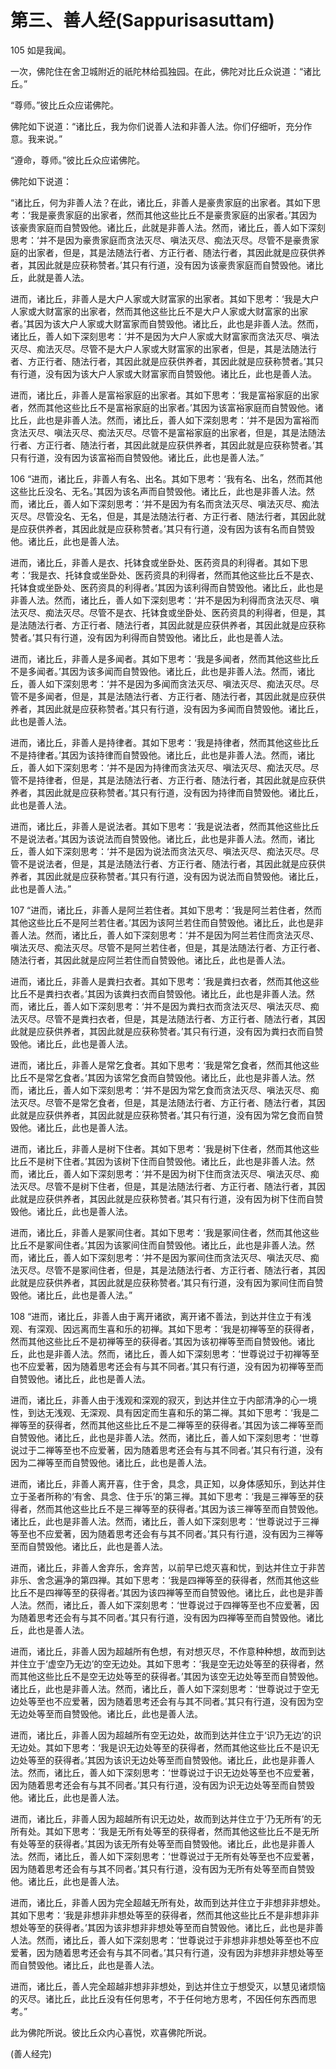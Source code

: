 # 第三、善人经(Sappurisasuttam)

105 如是我闻。

一次，佛陀住在舍卫城附近的祇陀林给孤独园。在此，佛陀对比丘众说道：“诸比丘。”

“尊师。”彼比丘众应诺佛陀。

佛陀如下说道：“诸比丘，我为你们说善人法和非善人法。你们仔细听，充分作意。我来说。”

“遵命，尊师。”彼比丘众应诺佛陀。

佛陀如下说道：

“诸比丘，何为非善人法？在此，诸比丘，非善人是豪贵家庭的出家者。其如下思考：‘我是豪贵家庭的出家者，然而其他这些比丘不是豪贵家庭的出家者。’其因为该豪贵家庭而自赞毁他。诸比丘，此就是非善人法。然而，诸比丘，善人如下深刻思考：‘并不是因为豪贵家庭而贪法灭尽、嗔法灭尽、痴法灭尽。尽管不是豪贵家庭的出家者，但是，其是法随法行者、方正行者、随法行者，其因此就是应获供养者，其因此就是应获称赞者。’其只有行道，没有因为该豪贵家庭而自赞毁他。诸比丘，此就是善人法。

进而，诸比丘，非善人是大户人家或大财富家的出家者。其如下思考：‘我是大户人家或大财富家的出家者，然而其他这些比丘不是大户人家或大财富家的出家者。’其因为该大户人家或大财富家而自赞毁他。诸比丘，此也是非善人法。然而，诸比丘，善人如下深刻思考：‘并不是因为大户人家或大财富家而贪法灭尽、嗔法灭尽、痴法灭尽。尽管不是大户人家或大财富家的出家者，但是，其是法随法行者、方正行者、随法行者，其因此就是应获供养者，其因此就是应获称赞者。’其只有行道，没有因为该大户人家或大财富家而自赞毁他。诸比丘，此也是善人法。

进而，诸比丘，非善人是富裕家庭的出家者。其如下思考：‘我是富裕家庭的出家者，然而其他这些比丘不是富裕家庭的出家者。’其因为该富裕家庭而自赞毁他。诸比丘，此也是非善人法。然而，诸比丘，善人如下深刻思考：‘并不是因为富裕而贪法灭尽、嗔法灭尽、痴法灭尽。尽管不是富裕家庭的出家者，但是，其是法随法行者、方正行者、随法行者，其因此就是应获供养者，其因此就是应获称赞者。’其只有行道，没有因为该富裕而自赞毁他。诸比丘，此也是善人法。”

106 “进而，诸比丘，非善人有名、出名。其如下思考：‘我有名、出名，然而其他这些比丘没名、无名。’其因为该名声而自赞毁他。诸比丘，此也是非善人法。然而，诸比丘，善人如下深刻思考：‘并不是因为有名而贪法灭尽、嗔法灭尽、痴法灭尽。尽管没名、无名，但是，其是法随法行者、方正行者、随法行者，其因此就是应获供养者，其因此就是应获称赞者。’其只有行道，没有因为该有名而自赞毁他。诸比丘，此也是善人法。

进而，诸比丘，非善人是衣、托钵食或坐卧处、医药资具的利得者。其如下思考：‘我是衣、托钵食或坐卧处、医药资具的利得者，然而其他这些比丘不是衣、托钵食或坐卧处、医药资具的利得者。’其因为该利得而自赞毁他。诸比丘，此也是非善人法。然而，诸比丘，善人如下深刻思考：‘并不是因为利得而贪法灭尽、嗔法灭尽、痴法灭尽。尽管不是衣、托钵食或坐卧处、医药资具的利得者，但是，其是法随法行者、方正行者、随法行者，其因此就是应获供养者，其因此就是应获称赞者。’其只有行道，没有因为利得而自赞毁他。诸比丘，此也是善人法。

进而，诸比丘，非善人是多闻者。其如下思考：‘我是多闻者，然而其他这些比丘不是多闻者。’其因为该多闻而自赞毁他。诸比丘，此也是非善人法。然而，诸比丘，善人如下深刻思考：‘并不是因为多闻而贪法灭尽、嗔法灭尽、痴法灭尽。尽管不是多闻者，但是，其是法随法行者、方正行者、随法行者，其因此就是应获供养者，其因此就是应获称赞者。’其只有行道，没有因为多闻而自赞毁他。诸比丘，此也是善人法。

进而，诸比丘，非善人是持律者。其如下思考：‘我是持律者，然而其他这些比丘不是持律者。’其因为该持律而自赞毁他。诸比丘，此也是非善人法。然而，诸比丘，善人如下深刻思考：‘并不是因为持律而贪法灭尽、嗔法灭尽、痴法灭尽。尽管不是持律者，但是，其是法随法行者、方正行者、随法行者，其因此就是应获供养者，其因此就是应获称赞者。’其只有行道，没有因为持律而自赞毁他。诸比丘，此也是善人法。

进而，诸比丘，非善人是说法者。其如下思考：‘我是说法者，然而其他这些比丘不是说法者。’其因为该说法而自赞毁他。诸比丘，此也是非善人法。然而，诸比丘，善人如下深刻思考：‘并不是因为说法而贪法灭尽、嗔法灭尽、痴法灭尽。尽管不是说法者，但是，其是法随法行者、方正行者、随法行者，其因此就是应获供养者，其因此就是应获称赞者。’其只有行道，没有因为说法而自赞毁他。诸比丘，此也是善人法。”

107 “进而，诸比丘，非善人是阿兰若住者。其如下思考：‘我是阿兰若住者，然而其他这些比丘不是阿兰若住者。’其因为该阿兰若住而自赞毁他。诸比丘，此也是非善人法。然而，诸比丘，善人如下深刻思考：‘并不是因为阿兰若住而贪法灭尽、嗔法灭尽、痴法灭尽。尽管不是阿兰若住者，但是，其是法随法行者、方正行者、随法行者，其因此就是应阿兰若住而自赞毁他。诸比丘，此也是善人法。

进而，诸比丘，非善人是粪扫衣者。其如下思考：‘我是粪扫衣者，然而其他这些比丘不是粪扫衣者。’其因为该粪扫衣而自赞毁他。诸比丘，此也是非善人法。然而，诸比丘，善人如下深刻思考：‘并不是因为粪扫衣而贪法灭尽、嗔法灭尽、痴法灭尽。尽管不是粪扫衣者，但是，其是法随法行者、方正行者、随法行者，其因此就是应获供养者，其因此就是应获称赞者。’其只有行道，没有因为粪扫衣而自赞毁他。诸比丘，此也是善人法。

进而，诸比丘，非善人是常乞食者。其如下思考：‘我是常乞食者，然而其他这些比丘不是常乞食者。’其因为该常乞食而自赞毁他。诸比丘，此也是非善人法。然而，诸比丘，善人如下深刻思考：‘并不是因为常乞食而贪法灭尽、嗔法灭尽、痴法灭尽。尽管不是常乞食者，但是，其是法随法行者、方正行者、随法行者，其因此就是应获供养者，其因此就是应获称赞者。’其只有行道，没有因为常乞食而自赞毁他。诸比丘，此也是善人法。

进而，诸比丘，非善人是树下住者。其如下思考：‘我是树下住者，然而其他这些比丘不是树下住者。’其因为该树下住而自赞毁他。诸比丘，此也是非善人法。然而，诸比丘，善人如下深刻思考：‘并不是因为树下住而贪法灭尽、嗔法灭尽、痴法灭尽。尽管不是树下住者，但是，其是法随法行者、方正行者、随法行者，其因此就是应获供养者，其因此就是应获称赞者。’其只有行道，没有因为树下住而自赞毁他。诸比丘，此也是善人法。

进而，诸比丘，非善人是冢间住者。其如下思考：‘我是冢间住者，然而其他这些比丘不是冢间住者。’其因为该冢间住而自赞毁他。诸比丘，此也是非善人法。然而，诸比丘，善人如下深刻思考：‘并不是因为冢间住而贪法灭尽、嗔法灭尽、痴法灭尽。尽管不是冢间住者，但是，其是法随法行者、方正行者、随法行者，其因此就是应获供养者，其因此就是应获称赞者。’其只有行道，没有因为冢间住而自赞毁他。诸比丘，此也是善人法。”

108 “进而，诸比丘，非善人由于离开诸欲，离开诸不善法，到达并住立于有浅观、有深观、因远离而生喜和乐的初禅。其如下思考：‘我是初禅等至的获得者，然而其他这些比丘不是初禅等至的获得者。’其因为该初禅等至而自赞毁他。诸比丘，此也是非善人法。然而，诸比丘，善人如下深刻思考：‘世尊说过于初禅等至也不应爱著，因为随着思考还会有与其不同者。’其只有行道，没有因为初禅等至而自赞毁他。诸比丘，此也是善人法。

进而，诸比丘，非善人由于浅观和深观的寂灭，到达并住立于内部清净的心一境性，到达无浅观、无深观、具有因定而生喜和乐的第二禅。其如下思考：‘我是二禅等至的获得者，然而其他这些比丘不是二禅等至的获得者。’其因为该二禅等至而自赞毁他。诸比丘，此也是非善人法。然而，诸比丘，善人如下深刻思考：‘世尊说过于二禅等至也不应爱著，因为随着思考还会有与其不同者。’其只有行道，没有因为二禅等至而自赞毁他。诸比丘，此也是善人法。

进而，诸比丘，非善人离开喜，住于舍，具念，具正知，以身体感知乐，到达并住立于圣者所称的‘有舍、具念、住于乐’的第三禅。其如下思考：‘我是三禅等至的获得者，然而其他这些比丘不是三禅等至的获得者。’其因为该三禅等至而自赞毁他。诸比丘，此也是非善人法。然而，诸比丘，善人如下深刻思考：‘世尊说过于三禅等至也不应爱著，因为随着思考还会有与其不同者。’其只有行道，没有因为三禅等至而自赞毁他。诸比丘，此也是善人法。

进而，诸比丘，非善人舍弃乐，舍弃苦，以前早已熄灭喜和忧，到达并住立于非苦非乐、舍念遍净的第四禅。其如下思考：‘我是四禅等至的获得者，然而其他这些比丘不是四禅等至的获得者。’其因为该四禅等至而自赞毁他。诸比丘，此也是非善人法。然而，诸比丘，善人如下深刻思考：‘世尊说过于四禅等至也不应爱著，因为随着思考还会有与其不同者。’其只有行道，没有因为四禅等至而自赞毁他。诸比丘，此也是善人法。

进而，诸比丘，非善人因为超越所有色想，有对想灭尽，不作意种种想，故而到达并住立于‘虚空乃无边’的空无边处。其如下思考：‘我是空无边处等至的获得者，然而其他这些比丘不是空无边处等至的获得者。’其因为该空无边处等至而自赞毁他。诸比丘，此也是非善人法。然而，诸比丘，善人如下深刻思考：‘世尊说过于空无边处等至也不应爱著，因为随着思考还会有与其不同者。’其只有行道，没有因为空无边处等至而自赞毁他。诸比丘，此也是善人法。

进而，诸比丘，非善人因为超越所有空无边处，故而到达并住立于‘识乃无边’的识无边处。其如下思考：‘我是识无边处等至的获得者，然而其他这些比丘不是识无边处等至的获得者。’其因为该识无边处等至而自赞毁他。诸比丘，此也是非善人法。然而，诸比丘，善人如下深刻思考：‘世尊说过于识无边处等至也不应爱著，因为随着思考还会有与其不同者。’其只有行道，没有因为识无边处等至而自赞毁他。诸比丘，此也是善人法。

进而，诸比丘，非善人因为超越所有识无边处，故而到达并住立于‘乃无所有’的无所有处。其如下思考：‘我是无所有处等至的获得者，然而其他这些比丘不是无所有处等至的获得者。’其因为该无所有处等至而自赞毁他。诸比丘，此也是非善人法。然而，诸比丘，善人如下深刻思考：‘世尊说过于无所有处等至也不应爱著，因为随着思考还会有与其不同者。’其只有行道，没有因为无所有处等至而自赞毁他。诸比丘，此也是善人法。

进而，诸比丘，非善人因为完全超越无所有处，故而到达并住立于非想非非想处。其如下思考：‘我是非想非非想处等至的获得者，然而其他这些比丘不是非想非非想处等至的获得者。’其因为该非想非非想处等至而自赞毁他。诸比丘，此也是非善人法。然而，诸比丘，善人如下深刻思考：‘世尊说过于非想非非想处等至也不应爱著，因为随着思考还会有与其不同者。’其只有行道，没有因为非想非非想处等至而自赞毁他。诸比丘，此也是善人法。

进而，诸比丘，善人完全超越非想非非想处，到达并住立于想受灭，以慧见诸烦恼的灭尽。诸比丘，此比丘没有任何思考，不于任何地方思考，不因任何东西而思考。”

此为佛陀所说。彼比丘众内心喜悦，欢喜佛陀所说。

(善人经完)
